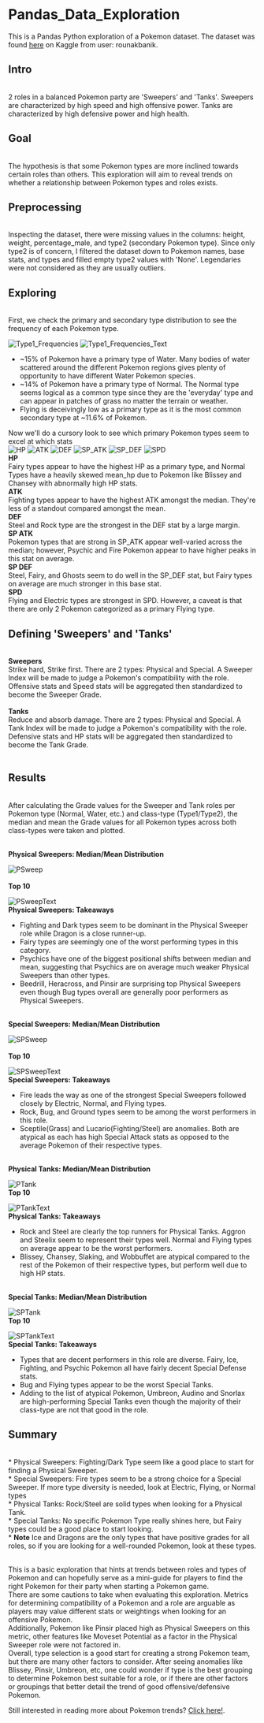 # Pandas_Data_Exploration
This is a Pandas Python exploration of a Pokemon dataset. The dataset was found [here](https://www.kaggle.com/rounakbanik/pokemon) on Kaggle from user: rounakbanik.
</br>

<h2>Intro</h2></br>
2 roles in a balanced Pokemon party are 'Sweepers' and 'Tanks'. Sweepers are characterized by high speed and high offensive power. Tanks are characterized by high defensive power and high health.
</br>

<h2>Goal</h2></br>
The hypothesis is that some Pokemon types are more inclined towards certain roles than others. This exploration will aim to reveal trends on whether a relationship between Pokemon types and roles exists.
</br>

<h2>Preprocessing</h2></br>
Inspecting the dataset, there were missing values in the columns: height, weight, percentage_male, and type2 (secondary Pokemon type). Since only type2 is of concern, I filtered the dataset down to Pokemon names, base stats, and types and filled empty type2 values with 'None'. Legendaries were not considered as they are usually outliers.
</br>

<h2>Exploring</h2></br>
First, we check the primary and secondary type distribution to see the frequency of each Pokemon type. </br>

![Type1_Frequencies](../../images/explore/T1_Freq.png)
![Type1_Frequencies_Text](../../images/explore/T2_Freq.png)

* ~15% of Pokemon have a primary type of Water. Many bodies of water scattered around the different Pokemon regions gives plenty of opportunity to have different Water Pokemon species.</br>
* ~14% of Pokemon have a primary type of Normal. The Normal type seems logical as a common type since they are the 'everyday' type and can appear in patches of grass no matter the terrain or weather. </br>
* Flying is deceivingly low as a primary type as it is the most common secondary type at ~11.6% of Pokemon. </br>

Now we'll do a cursory look to see which primary Pokemon types seem to excel at which stats</br>
![HP](../../images/explore/HP_Top_Type1.png)
![ATK](../../images/explore/ATK_Top_Type1.png)
![DEF](../../images/explore/DEF_Top_Type1.png)
![SP_ATK](../../images/explore/SP_ATK_Top_Type1.png)
![SP_DEF](../../images/explore/SP_DEF_Top_Type1.png)
![SPD](../../images/explore/SPD_Top_Type1.png)</br>
<b>HP</b></br>
Fairy types appear to have the highest HP as a primary type, and Normal Types have a heavily skewed mean_hp due to Pokemon like Blissey and Chansey with abnormally high HP stats.</br>
<b>ATK</b></br>
Fighting types appear to have the highest ATK amongst the median. They're less of a standout compared amongst the mean.</br>
<b>DEF</b></br>
Steel and Rock type are the strongest in the DEF stat by a large margin.</br>
<b>SP ATK</b></br>
Pokemon types that are strong in SP_ATK appear well-varied across the median; however, Psychic and Fire Pokemon appear to have higher peaks in this stat on average.</br>
<b>SP DEF</b></br>
Steel, Fairy, and Ghosts seem to do well in the SP_DEF stat, but Fairy types on average are much stronger in this base stat.</br>
<b>SPD</b></br>
Flying and Electric types are strongest in SPD. However, a caveat is that there are only 2 Pokemon categorized as a primary Flying type.</br>

<h2>Defining 'Sweepers' and 'Tanks'</h2></br>
<b>Sweepers</b></br>
Strike hard, Strike first. There are 2 types: Physical and Special. A Sweeper Index will be made to judge a Pokemon's compatibility with the role.</br>
Offensive stats and Speed stats will be aggregated then standardized to become the Sweeper Grade.</br></br>
<b>Tanks</b></br>
Reduce and absorb damage. There are 2 types: Physical and Special. A Tank Index will be made to judge a Pokemon's compatibility with the role. </br>
Defensive stats and HP stats will be aggregated then standardized to become the Tank Grade.</br></br>

<h2>Results</h2></br>
After calculating the Grade values for the Sweeper and Tank roles per Pokemon type (Normal, Water, etc.) and class-type (Type1/Type2), the median and mean the Grade values for all Pokemon types across both class-types were taken and plotted.</br></br>

<b>Physical Sweepers: Median/Mean Distribution</b></br>

![PSweep](../../images/explore/PSweep.png)</br></br>
<b>Top 10</b></br>

![PSweepText](../../images/explore/P_Sweep_Text.png)</br>
<b>Physical Sweepers: Takeaways</b></br>
* Fighting and Dark types seem to be dominant in the Physical Sweeper role while Dragon is a close runner-up. </br>
* Fairy types are seemingly one of the worst performing types in this category.</br>
* Psychics have one of the biggest positional shifts between median and mean, suggesting that Psychics are on average much weaker Physical Sweepers than other types.</br>
* Beedrill, Heracross, and Pinsir are surprising top Physical Sweepers even though Bug types overall are generally poor performers as Physical Sweepers.</br></br>

<b>Special Sweepers: Median/Mean Distribution</b></br>

![SPSweep](../../images/explore/SPSweep.png)</br></br>
<b>Top 10</b></br>

![SPSweepText](../../images/explore/SP_Sweep_Text.png)</br>
<b>Special Sweepers: Takeaways</b></br>
* Fire leads the way as one of the strongest Special Sweepers followed closely by Electric, Normal, and Flying types.</br>
* Rock, Bug, and Ground types seem to be among the worst performers in this role.</br>
* Sceptile(Grass) and Lucario(Fighting/Steel) are anomalies. Both are atypical as each has high Special Attack stats as opposed to the average Pokemon of their respective types.</br></br>

<b>Physical Tanks: Median/Mean Distribution</b></br>

![PTank](../../images/explore/PTank.png)</br>
<b>Top 10</b></br>

![PTankText](../../images/explore/P_Tank_Text.png)</br>
<b>Physical Tanks: Takeaways</b></br>
* Rock and Steel are clearly the top runners for Physical Tanks. Aggron and Steelix seem to represent their types well. Normal and Flying types on average appear to be the worst performers. </br>
* Blissey, Chansey, Slaking, and Wobbuffet are atypical compared to the rest of the Pokemon of their respective types, but perform well due to high HP stats.</br></br>

<b>Special Tanks: Median/Mean Distribution</b></br>

![SPTank](../../images/explore/SPTank.png)</br>
<b>Top 10</b></br>

![SPTankText](../../images/explore/SP_Tank_Text.png)</br>
<b>Special Tanks: Takeaways</b></br>
* Types that are decent performers in this role are diverse. Fairy, Ice, Fighting, and Psychic Pokemon all have fairly decent Special Defense stats. </br>
* Bug and Flying types appear to be the worst Special Tanks. </br>
* Adding to the list of atypical Pokemon, Umbreon, Audino and Snorlax are high-performing Special Tanks even though the majority of their class-type are not that good in the role. </br>

<h2>Summary</h2></br>
* Physical Sweepers: Fighting/Dark Type seem like a good place to start for finding a Physical Sweeper. </br>
* Special Sweepers: Fire types seem to be a strong choice for a Special Sweeper. If more type diversity is needed, look at Electric, Flying, or Normal types</br>
* Physical Tanks: Rock/Steel are solid types when looking for a Physical Tank.</br>
* Special Tanks: No specific Pokemon Type really shines here, but Fairy types could be a good place to start looking.</br>
* <b>Note</b> Ice and Dragons are the only types that have positive grades for all roles, so if you are looking for a well-rounded Pokemon, look at these types.
</br></br>

This is a basic exploration that hints at trends between roles and types of Pokemon and can hopefully serve as a mini-guide for players to find the right Pokemon for their party when starting a Pokemon game. </br>
There are some cautions to take when evaluating this exploration. Metrics for determining compatibility of a Pokemon and a role are arguable as players may value different stats or weightings when looking for an offensive Pokemon.</br>
Additionally, Pokemon like Pinsir placed high as Physical Sweepers on this metric, other features like Moveset Potential as a factor in the Physical Sweeper role were not factored in.</br>
Overall, type selection is a good start for creating a strong Pokemon team, but there are many other factors to consider. After seeing anomalies like Blissey, Pinsir, Umbreon, etc, one could wonder if type is the best grouping to determine Pokemon best suitable for a role, or if there are other factors or groupings that better detail the trend of good offensive/defensive Pokemon.</br>

Still interested in reading more about Pokemon trends? <a href="https://github.com/tedglim/data_apps/tree/master/src/kmeans_app">Click here!</a>.
